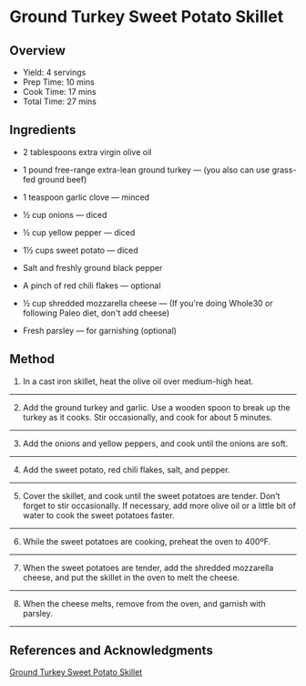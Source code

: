 # Ground Turkey Sweet Potato Skillet

## Overview

- Yield: 4 servings
- Prep Time: 10 mins
- Cook Time: 17 mins
- Total Time: 27 mins

## Ingredients

- 2 tablespoons extra virgin olive oil

- 1 pound free-range extra-lean ground turkey — (you also can use grass-fed ground beef)

- 1 teaspoon garlic clove — minced

- ½ cup onions — diced

- ½ cup yellow pepper — diced

- 1½ cups sweet potato — diced

- Salt and freshly ground black pepper

- A pinch of red chili flakes — optional

- ½ cup shredded mozzarella cheese — (If you're doing Whole30 or following Paleo diet, don't add cheese)

- Fresh parsley — for garnishing (optional)

## Method

1. In a cast iron skillet, heat the olive oil over medium-high heat.
---
2. Add the ground turkey and garlic. Use a wooden spoon to break up the turkey as it cooks. Stir occasionally, and cook for about 5 minutes.
---
3. Add the onions and yellow peppers, and cook until the onions are soft.
---
4. Add the sweet potato, red chili flakes, salt, and pepper.
---
5. Cover the skillet, and cook until the sweet potatoes are tender. Don’t forget to stir occasionally. If necessary, add more olive oil or a little bit of water to cook the sweet potatoes faster.
---
6. While the sweet potatoes are cooking, preheat the oven to 400ºF.
---
7. When the sweet potatoes are tender, add the shredded mozzarella cheese, and put the skillet in the oven to melt the cheese.
---
8. When the cheese melts, remove from the oven, and garnish with parsley.
---

## References and Acknowledgments

[Ground Turkey Sweet Potato Skillet](http://www.primaverakitchen.com/ground-turkey-sweet-potato-skillet/)
